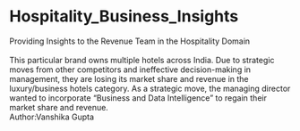 # Hospitality_Business_Insights
Providing Insights to the Revenue Team in the Hospitality Domain
<br>
<br>
This particular brand owns multiple hotels across India. Due to strategic moves from other competitors and ineffective decision-making in management, they are losing its market share and revenue in the luxury/business hotels category. As a strategic move, the managing director wanted to incorporate “Business and Data Intelligence” to regain their market share and revenue.
<br>
Author:Vanshika Gupta
